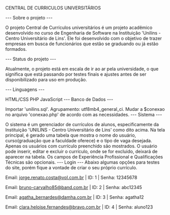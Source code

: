 CENTRAL DE CURRICULOS UNIVERSITÁRIOS

--- Sobre o projeto ---

O projeto Central de Currículos universitários é um projeto acadêmico desenvolvido no curso de Engenharia de Software na Instituição 'Unilins - Centro Universitário de Lins'. Ele foi desenvolvido com o objetivo de trazer empresas em busca de funcionários que estão se graduando ou já estão formados.

--- Status do projeto ---

Atualmente, o projeto está em escala de ir ao ar pela universidade, o que significa que está passando por testes finais e ajustes antes de ser disponibilizado para uso em produção.

--- Linguagens ---

HTML/CSS
PHP
JavaScript
--- Banco de Dados ---

Importar 'unilins.sql'.
Agrupamento: utf8mb4_general_ci.
Mudar a $conexao no arquivo 'conexao.php' de acordo com as necessidades.
--- Sistema ---

O sistema é um gerenciador de currículos de alunos, especificamente da Instituição 'UNILINS - Centro Universitário de Lins' como dito acima.
Na tela principal, é gerado uma tabela que mostra o nome do usuário, curso(graduação que a faculdade oferece) e o tipo de vaga desejada. Apenas os usuários com currículo preenchido são mostrados.
O usuário pode inserir, editar e excluir o currículo, onde se for excluido, deixará de aparecer na tabela.
Os campos de Experiência Profissional e Qualificações Técnicas são opcionais.
--- Login --- Abaixo algumas opções para testes do site, porém fique a vontade de criar o seu próprio currículo.

Email: jorge.renato.costa@vol.com.br | ID: 1 | Senha: 12345678

Email: bruno-carvalho85@band.com.br | ID: 2 | Senha: abc12345

Email: agatha_bernardes@damha.com.br | ID: 3 | Senha: agatha12

Email: clara.heloise.fernandes@bravo.com.br | ID: 4 | Senha: aluno123
